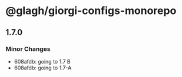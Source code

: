 # @glagh/giorgi-configs-monorepo

## 1.7.0

### Minor Changes

- 608afdb: going to 1.7 B
- 608afdb: going to 1.7-A
